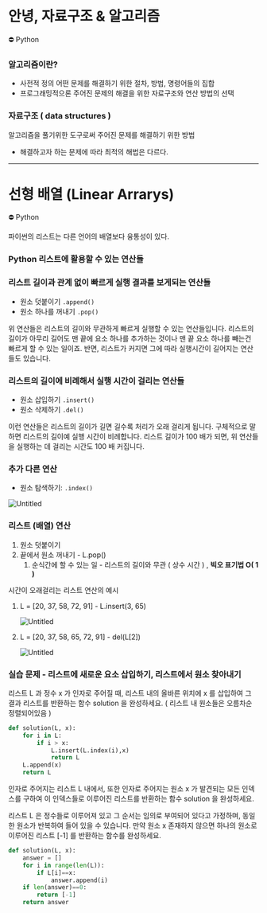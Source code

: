 # 안녕, 자료구조 & 알고리즘
<aside>
⛔ Python

</aside>

### 알고리즘이란?

- 사전적 정의 어떤 문제를 해결하기 위한 절차, 방법, 명령어들의 집합
- 프로그래밍적으론 주어진 문제의 해결을 위한 자료구조와 연산 방법의 선택

### 자료구조 ( data structures )

알고리즘을 풀기위한 도구로써 주어진 문제를 해결하기 위한 방법

- 해결하고자 하는 문제에 따라 최적의 해법은 다르다.
---
# 선형 배열 (Linear Arrarys)

<aside>
⛔ Python

파이썬의 리스트는 다른 언어의 배열보다 융통성이 있다.

</aside>

### **Python 리스트에 활용할 수 있는 연산들**

### **리스트 길이과 관계 없이 빠르게 실행 결과를 보게되는 연산들**

- 원소 덧붙이기 `.append()`
- 원소 하나를 꺼내기 `.pop()`

위 연산들은 리스트의 길이와 무관하게 빠르게 실행할 수 있는 연산들입니다. 리스트의 길이가 아무리 길어도 맨 끝에 요소 하나를 추가하는 것이나 맨 끝 요소 하나를 빼는건 빠르게 할 수 있는 일이죠. 반면, 리스트가 커지면 그에 따라 실행시간이 길어지는 연산들도 있습니다.

### **리스트의 길이에 비례해서 실행 시간이 걸리는 연산들**

- 원소 삽입하기 `.insert()`
- 원소 삭제하기 `.del()`

이런 연산들은 리스트의 길이가 길면 길수록 처리가 오래 걸리게 됩니다. 구체적으로 말하면 리스트의 길이예 실행 시간이 비례합니다. 리스트 길이가 100 배가 되면, 위 연산들을 실행하는 데 걸리는 시간도 100 배 커집니다.

### **추가 다른 연산**

- 원소 탐색하기: `.index()`

![Untitled](https://s3-us-west-2.amazonaws.com/secure.notion-static.com/e8c57ad2-81a3-4f70-994f-49dbc681338d/Untitled.png)

### 리스트 (배열) 연산

1. 원소 덧붙이기
2. 끝에서 원소 꺼내기 - L.pop()
    1. 순식간에 할 수 있는 일 - 리스트의 길이와 무관 ( 상수 시간 ) , **빅오 표기법 O( 1 )**
    

시간이 오래걸리는 리스트 연산의 예시

1. L = [20, 37, 58, 72, 91] - L.insert(3, 65)
    
    ![Untitled](https://s3-us-west-2.amazonaws.com/secure.notion-static.com/1c2f8b7d-173c-4acc-93c9-8363151c4a21/Untitled.png)
    
2. L = [20, 37, 58, 65, 72, 91] - del(L[2])
    
    ![Untitled](https://s3-us-west-2.amazonaws.com/secure.notion-static.com/4626d63c-fe77-493d-a4b9-51e915276ccf/Untitled.png)
    

### 실습 문제 - 리스트에 새로운 요소 삽입하기, 리스트에서 원소 찾아내기

리스트 L 과 정수 x 가 인자로 주어질 때, 리스트 내의 올바른 위치에 x 를 삽입하여 그 결과 리스트를 반환하는 함수 solution 을 완성하세요. ( 리스트 내 원소들은 오름차순 정렬되어있음 )

```python
def solution(L, x):
    for i in L:
        if i > x:
            L.insert(L.index(i),x)
            return L
    L.append(x)
    return L
```

인자로 주어지는 리스트 L 내에서, 또한 인자로 주어지는 원소 x 가 발견되는 모든 인덱스를 구하여 이 인덱스들로 이루어진 리스트를 반환하는 함수 solution 을 완성하세요.

리스트 L 은 정수들로 이루어져 있고 그 순서는 임의로 부여되어 있다고 가정하며, 동일한 원소가 반복하여 들어 있을 수 있습니다. 만약 원소 x 존재하지 않으면 하나의 원소로 이루어진 리스트 [-1] 를 반환하는 함수를 완성하세요.

```python
def solution(L, x):
    answer = []
    for i in range(len(L)):
        if L[i]==x:
            answer.append(i)
    if len(answer)==0:
        return [-1]
    return answer
```
